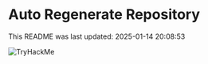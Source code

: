 # Auto Regenerate Repository

This README was last updated: 2025-01-14 20:08:53

 ![TryHackMe](https://tryhackme.com/badge/533634)